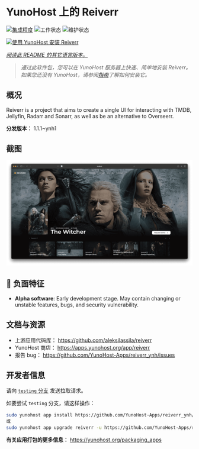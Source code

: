 <!--
注意：此 README 由 <https://github.com/YunoHost/apps/tree/master/tools/readme_generator> 自动生成
请勿手动编辑。
-->

# YunoHost 上的 Reiverr

[![集成程度](https://dash.yunohost.org/integration/reiverr.svg)](https://dash.yunohost.org/appci/app/reiverr) ![工作状态](https://ci-apps.yunohost.org/ci/badges/reiverr.status.svg) ![维护状态](https://ci-apps.yunohost.org/ci/badges/reiverr.maintain.svg)

[![使用 YunoHost 安装 Reiverr](https://install-app.yunohost.org/install-with-yunohost.svg)](https://install-app.yunohost.org/?app=reiverr)

*[阅读此 README 的其它语言版本。](./ALL_README.md)*

> *通过此软件包，您可以在 YunoHost 服务器上快速、简单地安装 Reiverr。*  
> *如果您还没有 YunoHost，请参阅[指南](https://yunohost.org/install)了解如何安装它。*

## 概况

Reiverr is a project that aims to create a single UI for interacting with TMDB, Jellyfin, Radarr and Sonarr, as well as be an alternative to Overseerr.

**分发版本：** 1.1.1~ynh1

## 截图

![Reiverr 的截图](./doc/screenshots/screenshot.png)

## :red_circle: 负面特征

- **Alpha software**: Early development stage. May contain changing or unstable features, bugs, and security vulnerability.

## 文档与资源

- 上游应用代码库： <https://github.com/aleksilassila/reiverr>
- YunoHost 商店： <https://apps.yunohost.org/app/reiverr>
- 报告 bug： <https://github.com/YunoHost-Apps/reiverr_ynh/issues>

## 开发者信息

请向 [`testing` 分支](https://github.com/YunoHost-Apps/reiverr_ynh/tree/testing) 发送拉取请求。

如要尝试 `testing` 分支，请这样操作：

```bash
sudo yunohost app install https://github.com/YunoHost-Apps/reiverr_ynh/tree/testing --debug
或
sudo yunohost app upgrade reiverr -u https://github.com/YunoHost-Apps/reiverr_ynh/tree/testing --debug
```

**有关应用打包的更多信息：** <https://yunohost.org/packaging_apps>
